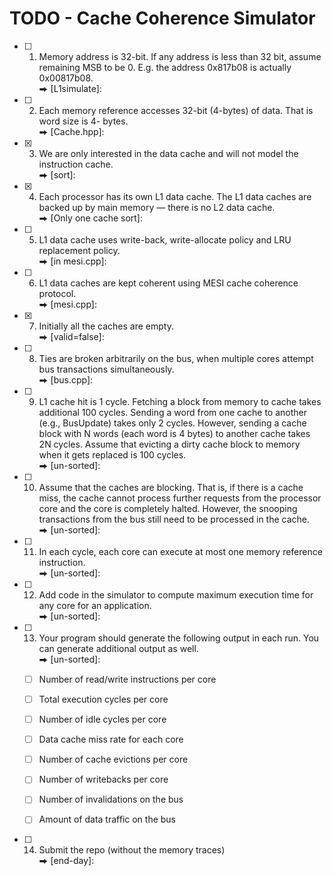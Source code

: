 # TODO - Cache Coherence Simulator

- [ ] 1. Memory address is 32-bit. If any address is less than 32 bit, assume remaining MSB to be 0. E.g. the address 0x817b08 is actually 0x00817b08.  
      ⮕ [L1simulate]:

- [ ] 2. Each memory reference accesses 32-bit (4-bytes) of data. That is word size is 4- bytes.  
      ⮕ [Cache.hpp]:

- [X] 3. We are only interested in the data cache and will not model the instruction cache.  
      ⮕ [sort]:

- [X] 4. Each processor has its own L1 data cache. The L1 data caches are backed up by main memory — there is no L2 data cache.  
      ⮕ [Only one cache sort]:

- [ ] 5. L1 data cache uses write-back, write-allocate policy and LRU replacement policy.  
      ⮕ [in mesi.cpp]:

- [ ] 6. L1 data caches are kept coherent using MESI cache coherence protocol.  
      ⮕ [mesi.cpp]:

- [X] 7. Initially all the caches are empty.  
      ⮕ [valid=false]:

- [ ] 8. Ties are broken arbitrarily on the bus, when multiple cores attempt bus transactions simultaneously.  
      ⮕ [bus.cpp]:

- [ ] 9. L1 cache hit is 1 cycle. Fetching a block from memory to cache takes additional 100 cycles. Sending a word from one cache to another (e.g., BusUpdate) takes only 2 cycles. However, sending a cache block with N words (each word is 4 bytes) to another cache takes 2N cycles. Assume that evicting a dirty cache block to memory when it gets replaced is 100 cycles.  
      ⮕ [un-sorted]:

- [ ] 10. Assume that the caches are blocking. That is, if there is a cache miss, the cache cannot process further requests from the processor core and the core is completely halted. However, the snooping transactions from the bus still need to be processed in the cache.  
      ⮕ [un-sorted]:

- [ ] 11. In each cycle, each core can execute at most one memory reference instruction.  
      ⮕ [un-sorted]:

- [ ] 12. Add code in the simulator to compute maximum execution time for any core for an application.  
      ⮕ [un-sorted]:

- [ ] 13. Your program should generate the following output in each run. You can generate additional output as well.    
⮕ [un-sorted]:
  - [ ] Number of read/write instructions per core
  - [ ] Total execution cycles per core
  - [ ] Number of idle cycles per core
  - [ ] Data cache miss rate for each core
  - [ ] Number of cache evictions per core
  - [ ] Number of writebacks per core
  - [ ] Number of invalidations on the bus
  - [ ] Amount of data traffic on the bus  


- [ ] 14. Submit the repo (without the memory traces)  
      ⮕ [end-day]:
